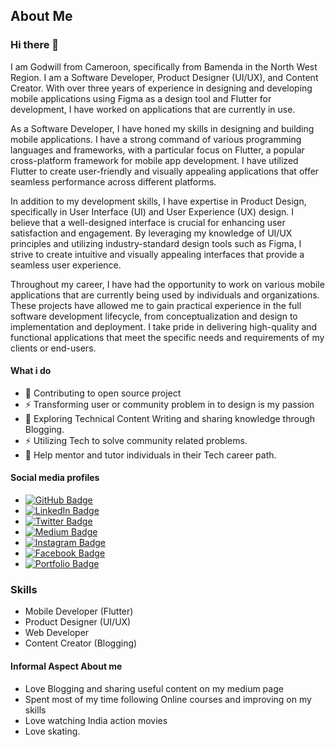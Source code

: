 ## About Me 

### Hi there 👋

I am Godwill from Cameroon, specifically from Bamenda in the North West Region. I am a Software Developer, Product Designer (UI/UX), and Content Creator. With over three years of experience in designing and developing mobile applications using Figma as a design tool and Flutter for development, I have worked on applications that are currently in use.

As a Software Developer, I have honed my skills in designing and building mobile applications. I have a strong command of various programming languages and frameworks, with a particular focus on Flutter, a popular cross-platform framework for mobile app development. I have utilized Flutter to create user-friendly and visually appealing applications that offer seamless performance across different platforms.

In addition to my development skills, I have expertise in Product Design, specifically in User Interface (UI) and User Experience (UX) design. I believe that a well-designed interface is crucial for enhancing user satisfaction and engagement. By leveraging my knowledge of UI/UX principles and utilizing industry-standard design tools such as Figma, I strive to create intuitive and visually appealing interfaces that provide a seamless user experience.

Throughout my career, I have had the opportunity to work on various mobile applications that are currently being used by individuals and organizations. These projects have allowed me to gain practical experience in the full software development lifecycle, from conceptualization and design to implementation and deployment. I take pride in delivering high-quality and functional applications that meet the specific needs and requirements of my clients or end-users.

#### What i do

- 🔭 Contributing to open source project
- ⚡ Transforming user or community problem in to design is my passion
- 🌱 Exploring Technical Content Writing and sharing knowledge through Blogging.
- ⚡ Utilizing Tech to solve community related  problems.
- 🌱 Help mentor and tutor individuals in their Tech career path.

#### Social media profiles

- <a href="https://github.com/godsakani"><img src="https://img.shields.io/badge/GitHub-black?style=for-the-badge&logo=github&logoColor=white" alt="GitHub Badge"> </a>
- <a href="https://www.linkedin.com/in/nyong-godwill-6906bb1b5/"><img src="https://img.shields.io/badge/LinkedIn-blue?style=for-the-badge&logo=linkedin&logoColor=white" alt="LinkedIn Badge"> </a>
- <a href="https://twitter.com/nyong_godwill"><img src="https://img.shields.io/badge/Twitter-red?style=for-the-badge&logo=twitter&logoColor=white" alt="Twitter Badge"></a>
- <a href="https://nyonggodwill11.medium.com/"><img src="https://img.shields.io/badge/Medium-black?style=for-the-badge&logo=medium&logoColor=white" alt="Medium Badge"></a>
- <a href="https://www.instagram.com/nyonggodwill/"><img src="https://img.shields.io/badge/Instagram-white?style=for-the-badge&logo=instagram&logoColor=black" alt="Instagram Badge"></a>
- <a href="https://web.facebook.com/profile.php?id=100092457032924/"><img src="https://img.shields.io/badge/Facebook-blue?style=for-the-badge&logo=facebook&logoColor=white" alt="Facebook Badge"></a>
- <a href="https://godwilldev-bcc38.web.app/#/"><img src="https://img.shields.io/badge/Portfolio-red?style=for-the-badge&logo=internet&logoColor=white" alt="Portfolio Badge"></a>

### Skills

- Mobile Developer (Flutter)
- Product Designer (UI/UX)
- Web Developer
- Content Creator (Blogging)

#### Informal Aspect About me

- Love Blogging and sharing useful content on my medium page
- Spent most of my time following Online courses and improving on my skills
- Love watching India action movies
- Love skating.
